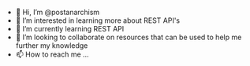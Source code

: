 - 👋 Hi, I’m @postanarchism
- 👀 I’m interested in learning more about REST API's
- 🌱 I’m currently learning REST API
- 💞️ I’m looking to collaborate on resources that can be used to help me further my knowledge
- 📫 How to reach me ...

<!---
postanarchism/postanarchism is a ✨ special ✨ repository because its `README.md` (this file) appears on your GitHub profile.
You can click the Preview link to take a look at your changes.
--->
